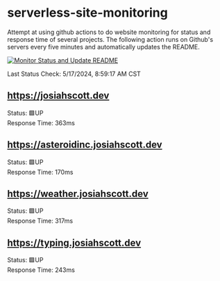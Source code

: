 # serverless-site-monitoring
Attempt at using github actions to do website monitoring for status and response time of several projects. The following action runs on Github's servers every five minutes and automatically updates the README.  

[![Monitor Status and Update README](https://github.com/JosiahSco/serverless-site-monitoring/actions/workflows/monitor.yaml/badge.svg)](https://github.com/JosiahSco/serverless-site-monitoring/actions/workflows/monitor.yaml)

Last Status Check: 5/17/2024, 8:59:17 AM CST

## https://josiahscott.dev
Status: 🟩UP  
Response Time: 363ms

## https://asteroidinc.josiahscott.dev
Status: 🟩UP  
Response Time: 170ms

## https://weather.josiahscott.dev
Status: 🟩UP  
Response Time: 317ms

## https://typing.josiahscott.dev
Status: 🟩UP  
Response Time: 243ms

